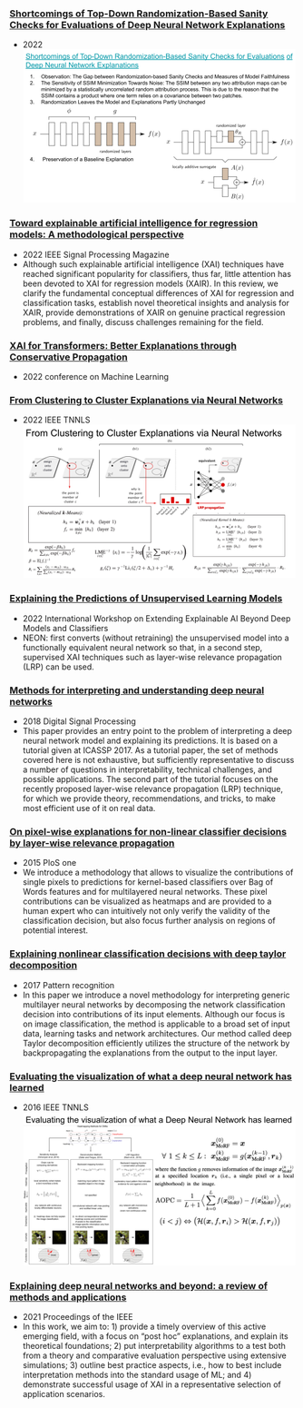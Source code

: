 ### [Shortcomings of Top-Down Randomization-Based Sanity Checks for Evaluations of Deep Neural Network Explanations](https://arxiv.org/pdf/2211.12486.pdf)
- 2022
![Rand](figures/RandomSanityCheeckNotGood.png)

### [Toward explainable artificial intelligence for regression models: A methodological perspective](https://scholar.google.com/citations?view_op=view_citation&hl=zh-CN&user=A979AbYAAAAJ&sortby=pubdate&citation_for_view=A979AbYAAAAJ:K3LRdlH-MEoC)
- 2022 IEEE Signal Processing Magazine
- Although such explainable artificial intelligence (XAI) techniques have reached significant popularity for classifiers, thus far, little attention has been devoted to XAI for regression models (XAIR). In this review, we clarify the fundamental conceptual differences of XAI for regression and classification tasks, establish novel theoretical insights and analysis for XAIR, provide demonstrations of XAIR on genuine practical regression problems, and finally, discuss challenges remaining for the field.

### [XAI for Transformers: Better Explanations through Conservative Propagation](https://arxiv.org/pdf/2202.07304.pdf)
- 2022 conference on Machine Learning

### [From Clustering to Cluster Explanations via Neural Networks](https://arxiv.org/pdf/2202.07304.pdf)
- 2022 IEEE TNNLS
![Rand](figures/NEON.png)

### [Explaining the Predictions of Unsupervised Learning Models](https://link.springer.com/chapter/10.1007/978-3-031-04083-2_7)
- 2022 International Workshop on Extending Explainable AI Beyond Deep Models and Classifiers
- NEON: first converts (without retraining) the unsupervised model into a functionally equivalent neural network so that, in a second step, supervised XAI techniques such as layer-wise relevance propagation (LRP) can be used.

### [Methods for interpreting and understanding deep neural networks](https://www.sciencedirect.com/science/article/pii/S1051200417302385)
- 2018 Digital Signal Processing
- This paper provides an entry point to the problem of interpreting a deep neural network model and explaining its predictions. It is based on a tutorial given at ICASSP 2017. As a tutorial paper, the set of methods covered here is not exhaustive, but sufficiently representative to discuss a number of questions in interpretability, technical challenges, and possible applications. The second part of the tutorial focuses on the recently proposed layer-wise relevance propagation (LRP) technique, for which we provide theory, recommendations, and tricks, to make most efficient use of it on real data.

### [On pixel-wise explanations for non-linear classifier decisions by layer-wise relevance propagation](https://journals.plos.org/plosone/article?id=10.1371/journal.pone.0130140)
- 2015 PloS one
- We introduce a methodology that allows to visualize the contributions of single pixels to predictions for kernel-based classifiers over Bag of Words features and for multilayered neural networks. These pixel contributions can be visualized as heatmaps and are provided to a human expert who can intuitively not only verify the validity of the classification decision, but also focus further analysis on regions of potential interest.

### [Explaining nonlinear classification decisions with deep taylor decomposition](https://www.sciencedirect.com/science/article/pii/S0031320316303582)
- 2017 Pattern recognition
- In this paper we introduce a novel methodology for interpreting generic multilayer neural networks by decomposing the network classification decision into contributions of its input elements. Although our focus is on image classification, the method is applicable to a broad set of input data, learning tasks and network architectures. Our method called deep Taylor decomposition efficiently utilizes the structure of the network by backpropagating the explanations from the output to the input layer.

### [Evaluating the visualization of what a deep neural network has learned](https://arxiv.org/pdf/1509.06321.pdf)
- 2016 IEEE TNNLS
![Rand](figures/AOPC.png)

### [Explaining deep neural networks and beyond: a review of methods and applications](https://ieeexplore.ieee.org/iel7/5/9369414/09369420.pdf)
- 2021 Proceedings of the IEEE
- In this work, we aim to: 1) provide a timely overview of this active emerging field, with a focus on “post hoc” explanations, and explain its theoretical foundations; 2) put interpretability algorithms to a test both from a theory and comparative evaluation perspective using extensive simulations; 3) outline best practice aspects, i.e., how to best include interpretation methods into the standard usage of ML; and 4) demonstrate successful usage of XAI in a representative selection of application scenarios.
